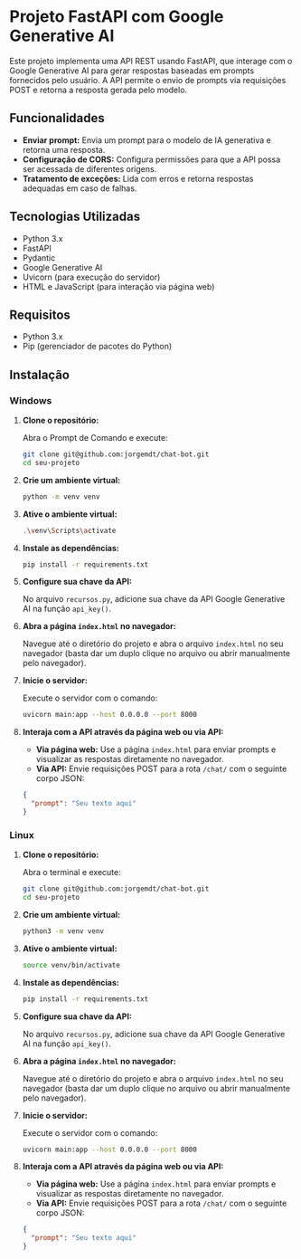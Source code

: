# Projeto FastAPI com Google Generative AI

Este projeto implementa uma API REST usando FastAPI, que interage com o Google Generative AI para gerar respostas baseadas em prompts fornecidos pelo usuário. A API permite o envio de prompts via requisições POST e retorna a resposta gerada pelo modelo.

## Funcionalidades

- **Enviar prompt:** Envia um prompt para o modelo de IA generativa e retorna uma resposta.
- **Configuração de CORS:** Configura permissões para que a API possa ser acessada de diferentes origens.
- **Tratamento de exceções:** Lida com erros e retorna respostas adequadas em caso de falhas.

## Tecnologias Utilizadas

- Python 3.x
- FastAPI
- Pydantic
- Google Generative AI
- Uvicorn (para execução do servidor)
- HTML e JavaScript (para interação via página web)

## Requisitos

- Python 3.x
- Pip (gerenciador de pacotes do Python)

## Instalação

### Windows

1. **Clone o repositório:**

    Abra o Prompt de Comando e execute:

    ```bash
    git clone git@github.com:jorgemdt/chat-bot.git
    cd seu-projeto
    ```

2. **Crie um ambiente virtual:**

    ```bash
    python -m venv venv
    ```

3. **Ative o ambiente virtual:**

    ```bash
    .\venv\Scripts\activate
    ```

4. **Instale as dependências:**

    ```bash
    pip install -r requirements.txt
    ```

5. **Configure sua chave da API:**

    No arquivo `recursos.py`, adicione sua chave da API Google Generative AI na função `api_key()`.

6. **Abra a página `index.html` no navegador:**

    Navegue até o diretório do projeto e abra o arquivo `index.html` no seu navegador (basta dar um duplo clique no arquivo ou abrir manualmente pelo navegador).

7. **Inicie o servidor:**

    Execute o servidor com o comando:

    ```bash
    uvicorn main:app --host 0.0.0.0 --port 8000
    ```

8. **Interaja com a API através da página web ou via API:**

    - **Via página web:** Use a página `index.html` para enviar prompts e visualizar as respostas diretamente no navegador.
    - **Via API:** Envie requisições POST para a rota `/chat/` com o seguinte corpo JSON:

    ```json
    {
      "prompt": "Seu texto aqui"
    }
    ```

### Linux

1. **Clone o repositório:**

    Abra o terminal e execute:

    ```bash
    git clone git@github.com:jorgemdt/chat-bot.git
    cd seu-projeto
    ```

2. **Crie um ambiente virtual:**

    ```bash
    python3 -m venv venv
    ```

3. **Ative o ambiente virtual:**

    ```bash
    source venv/bin/activate
    ```

4. **Instale as dependências:**

    ```bash
    pip install -r requirements.txt
    ```

5. **Configure sua chave da API:**

    No arquivo `recursos.py`, adicione sua chave da API Google Generative AI na função `api_key()`.

6. **Abra a página `index.html` no navegador:**

    Navegue até o diretório do projeto e abra o arquivo `index.html` no seu navegador (basta dar um duplo clique no arquivo ou abrir manualmente pelo navegador).

7. **Inicie o servidor:**

    Execute o servidor com o comando:

    ```bash
    uvicorn main:app --host 0.0.0.0 --port 8000
    ```

8. **Interaja com a API através da página web ou via API:**

    - **Via página web:** Use a página `index.html` para enviar prompts e visualizar as respostas diretamente no navegador.
    - **Via API:** Envie requisições POST para a rota `/chat/` com o seguinte corpo JSON:

    ```json
    {
      "prompt": "Seu texto aqui"
    }
    ```

